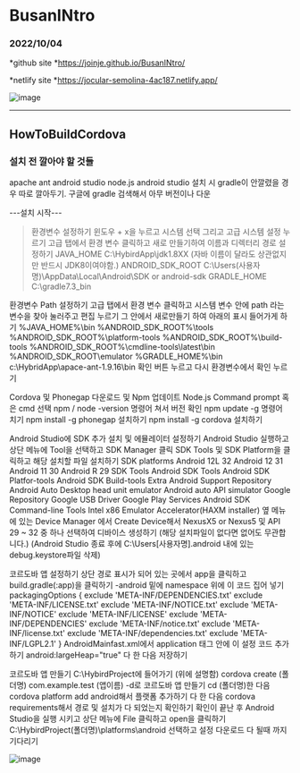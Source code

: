 # BusanINtro

### 2022/10/04

*github site
  *https://joinje.github.io/BusanINtro/
  
 *netlify site
  *https://jocular-semolina-4ac187.netlify.app/


![image](https://user-images.githubusercontent.com/101155798/205832309-945bda1e-e088-4b6e-a944-bb145ec114c5.png)



<hr>

## HowToBuildCordova

### 설치 전 깔아야 할 것들

apache ant
android studio
node.js
android studio 설치 시 gradle이 안깔렸을 경우 따로 깔아두기. 구글에 gradle 검색해서 아무 버전이나 다운


---설치 시작---

> 환경변수 설정하기
> 윈도우 + x을 누르고 시스템 선택 그리고 고급 시스템 설정 누르기 고급 탭에서 환경 변수 클릭하고 새로 만들기하여 이름과 디렉터리 경로 설정하기 JAVA_HOME 
> C:\HybirdApp\jdk1.8XX (자바 이름이 달라도 상관없지만 반드시 JDK8이여야함.) ANDROID_SDK_ROOT C:\Users(사용자명)\AppData\Local\Android\SDK or android-sdk GRADLE_HOME
> C:\gradle7.3_bin





환경변수 Path 설정하기
고급 탭에서 환경 변수 클릭하고 시스템 변수 안에 path 라는 변수을 찾아 눌러주고 편집 누르기 그 안에서 새로만들기 하여 아래의 표시 들어가게 하기 %JAVA_HOME%\bin %ANDROID_SDK_ROOT%\tools %ANDROID_SDK_ROOT%\platform-tools %ANDROID_SDK_ROOT%\build-tools %ANDROID_SDK_ROOT%\cmdline-tools\latest\bin %ANDROID_SDK_ROOT\emulator %GRADLE_HOME%\bin c:\HybridApp\apace-ant-1.9.16\bin 확인 버튼 누르고 다시 환경변수에서 확인 누르기

Cordova 및 Phonegap 다운로드 및 Npm 업데이트 Node.js Command prompt 혹은 cmd 선택 npm / node -version 명령어 쳐서 버전 확인 npm update -g 명령어 치기 npm install -g phonegap 설치하기 npm install -g cordova 설치하기

Android Studio에 SDK 추가 설치 및 에뮬레이터 설정하기 Android Studio 실행하고 상단 메뉴에 Tool을 선택하고 SDK Manager 클릭 SDK Tools 및 SDK Platform을 클릭하고 해당 설치할 파일 설치하기 SDK platforms Android 12L 32 Android 12 31 Android 11 30 Android R 29 SDK Tools Android SDK Tools Android SDK Platfor-tools Android SDK Build-tools Extra Android Support Repository Android Auto Desktop head unit emulator Android auto API simulator Google Repository Google USB Driver Google Play Services Android SDK Command-line Tools Intel x86 Emulator Accelerator(HAXM installer) 옆 메뉴에 있는 Device Manager 에서 Create Device해서 NexusX5 or Nexus5 및 API 29 ~ 32 중 하나 선택하여 디바이스 생성하기 (해당 설치파일이 없다면 없어도 무관합니다.) (Android Studio 종료 후에 C:\Users[사용자명].android 내에 있는 debug.keystore파일 삭제)

코르도바 앱 설정하기
상단 경로 표시가 되어 있는 곳에서 app을 클릭하고 build.gradle(:app)을 클릭하기 -android 밑에 namespace 위에 이 코드 집어 넣기 packagingOptions { exclude 'META-INF/DEPENDENCIES.txt' exclude 'META-INF/LICENSE.txt' exclude 'META-INF/NOTICE.txt' exclude 'META-INF/NOTICE' exclude 'META-INF/LICENSE' exclude 'META-INF/DEPENDENCIES' exclude 'META-INF/notice.txt' exclude 'META-INF/license.txt' exclude 'META-INF/dependencies.txt' exclude 'META-INF/LGPL2.1' } AndroidMainfast.xml에서 application 태그 안에 이 설정 코드 추가하기 android:largeHeap="true" 다 한 다음 저장하기

코르도바 앱 만들기
C:\HybirdProject에 들어가기 (위에 설명함) cordova create (폴더명) com.example.test (앱이름) -d로 코르도바 앱 만들기 cd (폴더명)한 다음 cordova platform add android해서 플랫폼 추가하기 다 한 다음 cordova requirements해서 경로 및 설치가 다 되었는지 확인하기 확인이 끝난 후 Android Studio을 실행 시키고 상단 메뉴에 File 클릭하고 open을 클릭하기 C:\HybirdProject(폴더명)\platforms\android 선택하고 설정 다운로드 다 될때 까지 기다리기



![image](https://user-images.githubusercontent.com/101155798/205833189-bd97f388-675b-46bf-891a-94c5d252d7b8.png)

